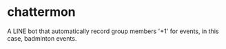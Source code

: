 # chattermon
A LINE bot that  automatically record group members '+1' for events, in this case, badminton events.
